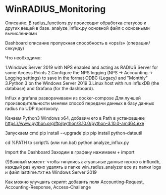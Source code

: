 # WinRADIUS_Monitoring

Описание:
В radius_functions.py происходит обработка статусов и других вещей в базе.
analyze_influx.py основной файл с основными вычислениями

Dashboard описание
пропускная способность в «ops/s» (операции/секунду) 

Что необходимо:

1.Windows Server 2019 with NPS enabled and acting as RADIUS Server for some Access Points
2.Configure the NPS logging (NPS -> Accounting -> Logging settings) to save in the format ODBC (Legacy) and "Monthly"
3.Python 3 on the Windows Server 2019 
3.Linux host with run InfluxDB (the database) and Grafana (for the dashboard).

Influx и grafana разворачиваем из docker-compose
Для лучшей производительности меняем способ передачи данных в базу данных radius по UDP протоколу. 
 

Качаем Python3 Windows x64, добавим его в Path в установщике
https://www.python.org/ftp/python/3.10.0/python-3.10.0-amd64.exe


Запускаем cmd
pip install --upgrade pip
pip install python-dateutil


cd %PATH to script% (или run.bat)
python analyze_influx.py


Import the Dashboard
Заходим в графану нажимаем + import

(!)Важный момент: чтобы тянулись актуальные данные нужно в influxdb, каждый раз нужно удалять в папке win_radius_analyzer все из папки logs и файл lasttime.тхт на Windows Server 2019



Как можно улучшить скрипт:
добавить поля Accounting-Request, Accounting-Response, Access-Challenge


